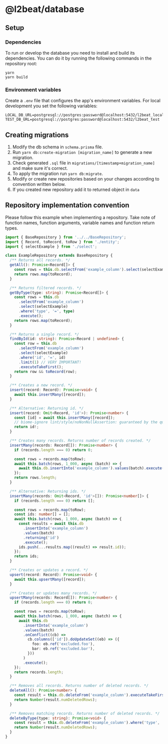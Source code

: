# @l2beat/database

## Setup

### Dependencies

To run or develop the database you need to install and build its dependencies. You can do it by
running the following commands in the repository root:

```
yarn
yarn build
```

### Environment variables

Create a `.env` file that configures the app's environment variables. For local development you set
the following variables:

```
LOCAL_DB_URL=postgresql://postgres:password@localhost:5432/l2beat_local
TEST_DB_URL=postgresql://postgres:password@localhost:5432/l2beat_test
```

## Creating migrations

1. Modify the db schema in `schema.prisma` file.
2. Run `yarn db:create-migration [migration_name]` to generate a new migration.
3. Check generated `.sql` file in `migrations/[timestamp+migration_name]` and make sure it's
   correct.
4. To apply the migration run `yarn db:migrate`.
5. Modify or create new repositories based on your changes according to convention written below.
6. If you created new repository add it to returned object in `data`

## Repository implementation convention

Please follow this example when implementing a repository. Take note of function names, function
arguments, variable names and function return types.

```typescript
import { BaseRepository } from '../../BaseRepository';
import { Record, toRecord, toRow } from './entity';
import { selectExample } from './select';

class ExampleRepository extends BaseRepository {
  /** Returns all records. */
  getAll(): Promise<Record[]> {
    const rows = this.db.selectFrom('example_column').select(selectExample).execute();
    return rows.map(toRecord);
  }

  /** Returns filtered records. */
  getByType(type: string): Promise<Record[]> {
    const rows = this.db
      .selectFrom('example_column')
      .select(selectExample)
      .where('type', '=', type)
      .execute();
    return rows.map(toRecord);
  }

  /** Returns a single record. */
  findById(id: string): Promise<Record | undefined> {
    const row = this.db
      .selectFrom('example_column')
      .select(selectExample)
      .where('id', '=', id)
      .limit(1) // VERY IMPORTANT!
      .executeTakeFirst();
    return row && toRecord(row);
  }

  /** Creates a new record. */
  insert(record: Record): Promise<void> {
    await this.insertMany([record]);
  }

  /** Alternative: Returning id. */
  insert(record: Omit<Record, 'id'>): Promise<number> {
    const [id] = await this.insertMany([record]);
    // biome-ignore lint/style/noNonNullAssertion: guaranteed by the query
    return id!;
  }

  /** Creates many records. Returns number of records created. */
  insertMany(records: Record[]): Promise<number> {
    if (records.length === 0) return 0;

    const rows = records.map(toRow);
    await this.batch(rows, 1_000, async (batch) => {
      await this.db.insertInto('example_column').values(batch).execute();
    });
    return rows.length;
  }

  /** Alternative: Returning ids. */
  insertMany(records: Omit<Record, 'id'>[]): Promise<number[]> {
    if (records.length === 0) return [];

    const rows = records.map(toRow);
    const ids: number[] = [];
    await this.batch(rows, 1_000, async (batch) => {
      const results = await this.db
        .insertInto('example_column')
        .values(batch)
        .returning('id')
        .execute();
      ids.push(...results.map((result) => result.id));
    });
    return ids;
  }

  /** Creates or updates a record. */
  upsert(record: Record): Promise<void> {
    await this.upsertMany([record]);
  }

  /** Creates or updates many records. */
  upsertMany(records: Record[]): Promise<number> {
    if (records.length === 0) return 0;

    const rows = records.map(toRow);
    await this.batch(rows, 1_000, async (batch) => {
      await this.db
        .insertInto('example_column')
        .values(batch)
        .onConflict((cb) =>
          cb.columns(['id']).doUpdateSet((eb) => ({
            foo: eb.ref('excluded.foo'),
            bar: eb.ref('excluded.bar'),
          }))
        )
        .execute();
    });
    return records.length;
  }

  /** Removes all records. Returns number of deleted records. */
  deleteAll(): Promise<number> {
    const result = this.db.deleteFrom('example_column').executeTakeFirst();
    return Number(result.numDeletedRows);
  }

  /** Removes matching records. Returns number of deleted records. */
  deleteByType(type: string): Promise<void> {
    const result = this.db.deleteFrom('example_column').where('type', '=', type).executeTakeFirst();
    return Number(result.numDeletedRows);
  }
}
```
